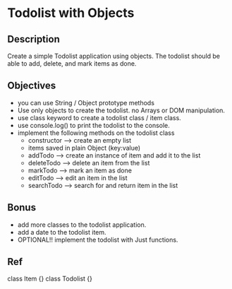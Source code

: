 # Todolist with Objects

## Description
Create a simple Todolist application using objects.
The todolist should be able to add, delete, and mark items as done.

## Objectives
- you can use String / Object prototype methods
- Use only objects to create the todolist. no Arrays or DOM manipulation.
- use class keyword to create a todolist class / item class.
- use console.log() to print the todolist to the console.
- implement the following methods on the todolist class
    - constructor --> create an empty list
    - items saved in plain Object (key:value)
    - addTodo --> create an instance of item and add it to the list
    - deleteTodo --> delete an item from the list
    - markTodo --> mark an item as done
    - editTodo --> edit an item in the list
    - searchTodo --> search for and return item in the list

## Bonus
- add more classes to the todolist application.
- add a date to the todolist item.
- OPTIONAL!! implement the todolist with Just functions.

## Ref
class Item {}
class Todolist {}
